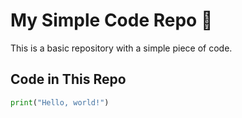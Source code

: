 # My Simple Code Repo 🚀  

This is a basic repository with a simple piece of code.  

## Code in This Repo  
```python
print("Hello, world!")
